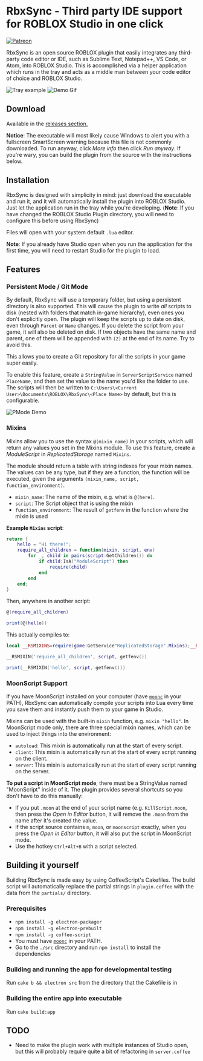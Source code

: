 # RbxSync - Third party IDE support for ROBLOX Studio in one click
[![Patreon](http://i.imgur.com/dujYlAK.png)](https://www.patreon.com/erynlynn)

RbxSync is an open source ROBLOX plugin that easily integrates any third-party code editor or IDE, such as Sublime Text, Notepad++, VS Code, or Atom, into ROBLOX Studio. This is accomplished via a helper application which runs in the tray and acts as a middle man between your code editor of choice and ROBLOX Studio. 

![Tray example](https://i.imgur.com/lqhr2sx.png)
![Demo Gif](https://i.imgur.com/z9oeWaF.gif)

## Download
Available in the [releases section.](https://github.com/evaera/RbxSync/releases/latest)

**Notice**: The executable will most likely cause Windows to alert you with a fullscreen SmartScreen warning because this file is not commonly downloaded. To run anyway, click *More info* then click *Run anyway*. If you're wary, you can build the plugin from the source with the instructions below.

## Installation 
RbxSync is designed with simplicity in mind: just download the executable and run it, and it will automatically install the plugin into ROBLOX Studio. Just let the application run in the tray while you're developing. (**Note**: If you have changed the ROBLOX Studio Plugin directory, you will need to configure this before using RbxSync)

Files will open with your system default `.lua` editor.

**Note**: If you already have Studio open when you run the application for the first time, you will need to restart Studio for the plugin to load.

## Features
### Persistent Mode / Git Mode
By default, RbxSync will use a temporary folder, but using a persistent directory is also supported. This will cause the plugin to write *all* scripts to disk (nested with folders that match in-game hierarchy), even ones you don't explicitly open. The plugin will keep the scripts up to date on disk, even through `Parent` or `Name` changes. If you delete the script from your game, it will also be deleted on disk. If two objects have the same name and parent, one of them will be appended with `(2)` at the end of its name. Try to avoid this.

This allows you to create a Git repository for all the scripts in your game super easily.

To enable this feature, create a `StringValue` in `ServerScriptService` named `PlaceName`, and then set the value to the name you'd like the folder to use. The scripts will then be written to `C:\Users\<Current User>\Documents\ROBLOX\RbxSync\<Place Name>` by default, but this is configurable. 

![PMode Demo](http://i.imgur.com/3U2x9xr.png)

### Mixins
Mixins allow you to use the syntax `@(mixin_name)` in your scripts, which will return any values you set in the Mixins module. To use this feature, create a *ModuleScript* in *ReplicatedStorage* named `Mixins`. 

The module should return a table with string indexes for your mixin names. The values can be any type, but if they are a function, the function will be executed, given the arguments `(mixin_name, script, function_environment)`. 

- `mixin_name`: The name of the mixin, e.g. what is `@(here)`.
- `script`: The Script object that is using the mixin
- `function_environment`: The result of `getfenv` in the function where the mixin is used

**Example `Mixins` script**: 
```lua
return {
	hello = "Hi there!";
	require_all_children = function(mixin, script, env)
		for _, child in pairs(script:GetChildren()) do
			if child:IsA("ModuleScript") then
				require(child)
			end
		end
	end;
}
```

Then, anywhere in another script:

```lua
@(require_all_children)

print(@(hello))
```

This actually compiles to:

```lua
local __RSMIXINS=require(game:GetService"ReplicatedStorage".Mixins);__RSMIXIN=function(a,b,c)if type(__RSMIXINS[a])=='function'then return __RSMIXINS[a](a,b,c)else return __RSMIXINS[a]end end

__RSMIXIN('require_all_children', script, getfenv())

print(__RSMIXIN('hello', script, getfenv()))
```

### MoonScript Support
If you have MoonScript installed on your computer (have [`moonc`](http://moonscript.org/) in your PATH), RbxSync can automatically compile your scripts into Lua every time you save them and instantly push them to your game in Studio.

Mixins can be used with the built-in `mixin` function, e.g. `mixin "hello"`. In MoonScript mode only, there are three special mixin names, which can be used to inject things into the environment:

- `autoload`: This mixin is automatically run at the start of every script.
- `client`: This mixin is automatically run at the start of every script running on the client.
- `server`: This mixin is automatically run at the start of every script running on the server.

**To put a script in MoonScript mode**, there must be a StringValue named "MoonScript" inside of it. The plugin provides several shortcuts so you don't have to do this manually:
- If you put `.moon` at the end of your script name (e.g. `KillScript.moon`, then press the *Open in Editor* button, it will remove the `.moon` from the name after it's created the value.
- If the script source contains `m`, `moon`, or `moonscript` exactly, when you press the *Open in Editor* button, it will also put the script in MoonScript mode.
- Use the hotkey `Ctrl+Alt+B` with a script selected.

## Building it yourself
Building RbxSync is made easy by using CoffeeScript's Cakefiles. The build script will automatically replace the partial strings in `plugin.coffee` with the data from the `partials/` directory.

### Prerequisites 
- `npm install -g electron-packager`
- `npm install -g electron-prebuilt`
- `npm install -g coffee-script`
- You must have [`moonc`](http://moonscript.org/) in your PATH.
- Go to the `./src` directory and run `npm install` to install the dependencies

### Building and running the app for developmental testing
Run `cake b && electron src` from the directory that the Cakefile is in

### Building the entire app into executable
Run `cake build:app`

## TODO
- Need to make the plugin work with multiple instances of Studio open, but this will probably require quite a bit of refactoring in `server.coffee`
